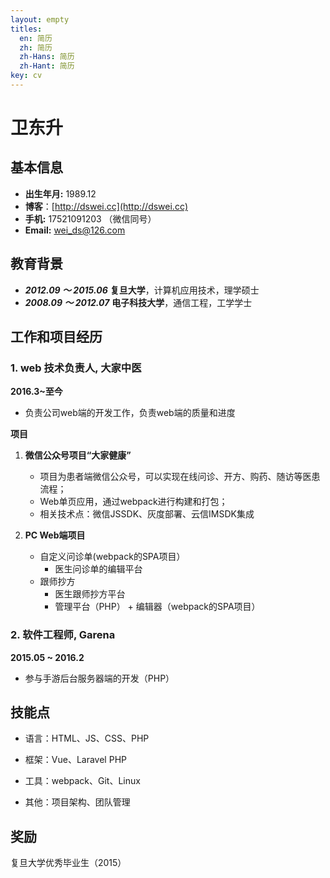```yaml
---
layout: empty
titles:
  en: 简历
  zh: 简历
  zh-Hans: 简历
  zh-Hant: 简历
key: cv
---
```


# 卫东升

## 基本信息

* **出生年月:** 1989.12
* **博客**：[http://dswei.cc](http://dswei.cc)
* **手机:** 17521091203 （微信同号）
* **Email:** wei_ds@126.com

## 教育背景

* ***2012.09 ～ 2015.06*** **复旦大学**，计算机应用技术，理学硕士
* ***2008.09 ～ 2012.07*** **电子科技大学**，通信工程，工学学士

## 工作和项目经历

### 1. web 技术负责人, 大家中医

**2016.3~至今**
* 负责公司web端的开发工作，负责web端的质量和进度

**项目**
1. __微信公众号项目“大家健康”__ 
   * 项目为患者端微信公众号，可以实现在线问诊、开方、购药、随访等医患流程；
   * Web单页应用，通过webpack进行构建和打包；
   * 相关技术点：微信JSSDK、灰度部署、云信IMSDK集成

2. __PC Web端项目__

   * 自定义问诊单(webpack的SPA项目）
     * 医生问诊单的编辑平台
   * 跟师抄方 
     * 医生跟师抄方平台
     * 管理平台（PHP） + 编辑器（webpack的SPA项目）

### 2. 软件工程师, Garena

**2015.05 ~ 2016.2**

* 参与手游后台服务器端的开发（PHP）


## 技能点

* 语言：HTML、JS、CSS、PHP

* 框架：Vue、Laravel PHP

* 工具：webpack、Git、Linux

* 其他：项目架构、团队管理

## 奖励

复旦大学优秀毕业生（2015）